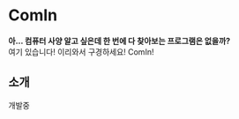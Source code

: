 # ComIn
<b>아... 컴퓨터 사양 알고 싶은데 한 번에 다 찾아보는 프로그램은 없을까?</b> <br>
여기 있습니다! 이리와서 구경하세요! ComIn! <br>

## 소개
개발중

